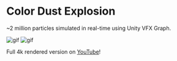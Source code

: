 # Color Dust Explosion

~2 million particles simulated in real-time using Unity VFX Graph.

![gif](color_dust_realtime_yellow.gif) ![gif](color_dust_realtime_blue.gif)

Full 4k rendered version on [YouTube](https://www.youtube.com/watch?v=KD9aWqFh21w)!
